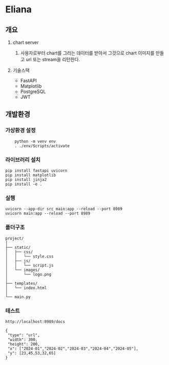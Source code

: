 # Eliana

## 개요

1. chart server
   1. 사용자로부터 chart를 그리는 데이터를 받아서 그것으로 chart 이미지를 만들고 url 또는 stream을 리턴한다.
   
2. 기술스택
   * FastAPI
   * Matplotlib
   * PostgreSQL
   * JWT

## 개발환경

### 가상환경 설정
```
    python -m venv env
    . ./env/Scripts/activate
```

### 라이브러리 설치

```
pip install fastapi uvicorn
pip install matplotlib
pip install jinja2
pip install -e .
```

### 실행

```
uvicorn --app-dir src main:app --reload --port 8989
uvicorn main:app --reload --port 8989
```

### 폴더구조
```
project/
│
├── static/
│   ├── css/
│   │   └── style.css
│   ├── js/
│   │   └── script.js
│   └── images/
│       └── logo.png
│
├── templates/
│   └── index.html
│
└── main.py
```

 ### 테스트
 ```
 http://localhost:8989/docs

{
  "type": "url",
  "width": 300,
  "height": 200,
  "x": ["2024-01","2024-02","2024-03","2024-04","2024-05"],
  "y": [23,45,53,32,65]
}
```